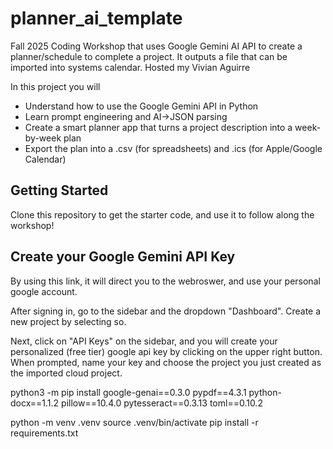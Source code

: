 # planner_ai_template
Fall 2025 Coding Workshop that uses Google Gemini AI API to create a planner/schedule to complete a project. It outputs a file that can be imported into systems calendar. Hosted my Vivian Aguirre

In this project you will 
- Understand how to use the Google Gemini API in Python
- Learn prompt engineering and AI→JSON parsing
- Create a smart planner app that turns a project description into a week-by-week plan
- Export the plan into a .csv (for spreadsheets) and .ics (for Apple/Google Calendar)

## Getting Started 
Clone this repository to get the starter code, and use it to follow along the workshop! 

## Create your Google Gemini API Key 
By using this link, it will direct you to the webroswer, and use your personal google account. 

After signing in, go to the sidebar and the dropdown "Dashboard". 
Create a new project by selecting so.

Next, click on "API Keys" on the sidebar, and you will create your personalized (free tier) google api key by clicking on the upper right button. 
When prompted, name your key and choose the project you just created as the imported cloud project. 

python3 -m pip install google-genai==0.3.0 pypdf==4.3.1 python-docx==1.1.2 pillow==10.4.0 pytesseract==0.3.13 toml==0.10.2


python -m venv .venv
source .venv/bin/activate 
pip install -r requirements.txt
